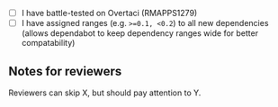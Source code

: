 - [ ] I have battle-tested on Overtaci (RMAPPS1279)
- [ ] I have assigned ranges (e.g. `>=0.1, <0.2`) to all new dependencies (allows dependabot to keep dependency ranges wide for better compatability)

## Notes for reviewers
Reviewers can skip X, but should pay attention to Y.
